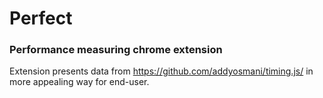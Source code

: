 # Perfect
### Performance measuring chrome extension

Extension presents data from https://github.com/addyosmani/timing.js/ in more appealing way for end-user.
